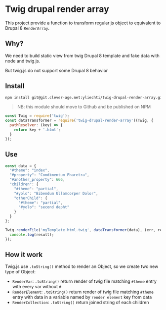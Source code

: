 # Twig drupal render array

This project provide a function to transform regular js object to equivalent to Drupal 8 `RenderArray`.


## Why?

We need to build static view from twig Drupal 8 template and fake data with node and twig.js.

But twig.js do not support some Drupal 8 behavior


## Install

```bash
npm install git@git.clever-age.net:yliechti/twig-drupal-render-array.git
```

> NB: this module should move to Github and be published on NPM

```javascript
const Twig = require('twig');
const dataTransformer = require('twig-drupal-render-array')(Twig, {
  pathResolver: (key) => {
    return key + '.html';
  }
});
```

## Use

```javascript
const data = {
  "#theme": "index",
  "#property": "Condimentum Pharetra",
  "#another_property": 666,
  "children": {
    "#theme": "partial",
    "#yolo": "Bibendum Ullamcorper Dolor",
    "otherChild": {
      "#theme": "partial",
      "#yolo": "second depht"
    }
  }
};

Twig.renderFile('myTemplate.html.twig', dataTransformer(data), (err, result) => {
  console.log(result);
});
```

## How it work

Twig.js use `.toString()` method to render an Object, so we create two new type of Object:

 * `RenderVar`: `.toString()` return render of twig file matching `#theme` entry with every var without `#`
 * `RenderElement`: `.toString()` return render of twig file matching `#theme` entry with data in a variable named by `render element` key from data
 * `RenderCollection`: `.toString()` return joined string of each children
